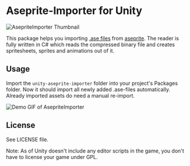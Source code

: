# Aseprite-Importer for Unity
![AsepriteImporter Thumbnail](https://raw.githubusercontent.com/martinhodler/unity-aseprite-importer/gh-pages/img/AsepriteImporterUnity.png)

This package helps you importing [.ase files](https://github.com/aseprite/aseprite/blob/master/docs/ase-file-specs.md) from [aseprite](https://www.aseprite.org/). The reader is fully written in C# which reads the compressed binary file and creates spritesheets, sprites and animations out of it.

## Usage
Import the ```unity-aseprite-importer``` folder into your project's Packages folder. Now it should import all newly added .ase-files automatically. Already imported assets do need a manual re-import.

![Demo GIF of AsepriteImporter](https://raw.githubusercontent.com/martinhodler/unity-aseprite-importer/gh-pages/img/aseprite-importer-demo.gif)

## License

See LICENSE file.

Note: As of Unity doesn't include any editor scripts in the game, you don't have to license your game under GPL.

